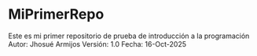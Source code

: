 # MiPrimerRepo
Este es mi primer repositorio de prueba de introducción a la programación
Autor: Jhosué Armijos
Versión: 1.0
Fecha: 16-Oct-2025 
